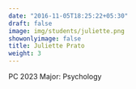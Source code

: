 ```yaml
---
date: "2016-11-05T18:25:22+05:30"
draft: false
image: img/students/juliette.png
showonlyimage: false
title: Juliette Prato
weight: 3
---
```


PC 2023
Major: Psychology

